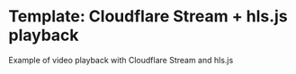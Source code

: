 # Template: Cloudflare Stream + hls.js playback

Example of video playback with Cloudflare Stream and hls.js